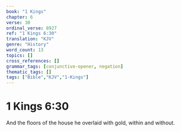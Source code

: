 ```yaml
---
book: "1 Kings"
chapter: 6
verse: 30
ordinal_verse: 8927
ref: "1 Kings 6:30"
translation: "KJV"
genre: "History"
word_count: 13
topics: []
cross_references: []
grammar_tags: [conjunctive-opener, negation]
thematic_tags: []
tags: ["Bible","KJV","1-Kings"]
---
```


# 1 Kings 6:30

And the floors of the house he overlaid with gold, within and without.
